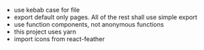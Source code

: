 - use kebab case for file
- export default only pages. All of the rest shall use simple export
- use function components, not anonymous functions
- this project uses yarn
- import icons from react-feather